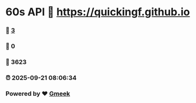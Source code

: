# 60s API :link: https://quickingf.github.io 
### :page_facing_up: [3](https://quickingf.github.io/tag.html) 
### :speech_balloon: 0 
### :hibiscus: 3623 
### :alarm_clock: 2025-09-21 08:06:34 
### Powered by :heart: [Gmeek](https://github.com/Meekdai/Gmeek)
